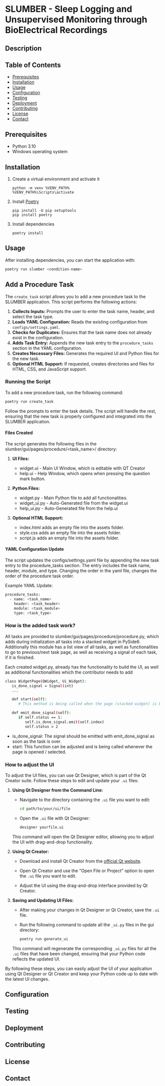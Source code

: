 # SLUMBER - Sleep Logging and Unsupervised Monitoring through BioElectrical Recordings

## Description

<!--
Provide a concise description of your project here.
Describe what it does, the problem it solves, and why it’s useful.
-->

## Table of Contents

- [Prerequisites](#prerequisites)
- [Installation](#installation)
- [Usage](#usage)
- [Configuration](#configuration)
- [Testing](#testing)
- [Deployment](#deployment)
- [Contributing](#contributing)
- [License](#license)
- [Contact](#contact)

## Prerequisites

- Python 3.10
- Windows operating system

## Installation

1. Create a virtual environment and activate it

   ```
   python -m venv %VENV_PATH%
   %VENV_PATH%\Scripts\activate
   ```

4. Install [Poetry](https://python-poetry.org/docs/#installing-manually)
   ```
   pip install -U pip setuptools
   pip install poetry
   ```

5. Install dependencies
   ```
   poetry install
   ```

## Usage

<!--
Explain how to run or use your application. Provide examples and common use cases.
-->

After installing dependencies, you can start the application with:

```bash
poetry run slumber <condition-name>
```

## Add a Procedure Task

The `create_task` script allows you to add a new procedure task to the SLUMBER application. This script performs the following actions:

1. **Collects Inputs:** Prompts the user to enter the task name, header, and select the task type.
2. **Loads YAML Configuration:** Reads the existing configuration from `configs/settings.yaml`.
3. **Checks for Duplicates:** Ensures that the task name does not already exist in the configuration.
4. **Adds Task Entry:** Appends the new task entry to the `procedure_tasks` section in the YAML configuration.
5. **Creates Necessary Files:** Generates the required UI and Python files for the new task.
6. **Optional HTML Support:** If requested, creates directories and files for HTML, CSS, and JavaScript support.

### Running the Script

To add a new procedure task, run the following command:

```bash
poetry run create_task
```

Follow the prompts to enter the task details. The script will handle the rest, ensuring that the new task is properly configured and integrated into the SLUMBER application.

#### Files Created

The script generates the following files in the slumber/gui/pages/procedure/<task_name>/ directory:

1. **UI Files:**
   - widget.ui - Main UI Window, which is editable with QT Creator
   - help.ui - Help Window, which opens when pressing the question mark button.
2. **Python Files:**

   - widget.py - Main Python file to add all functionalities.
   - widget_ui.py - Auto-Generated file from the widget.ui
   - help_ui.py - Auto-Generated file from the help.ui

3. **Optional HTML Support:**
   - index.html adds an empty file into the assets folder.
   - style.css adds an empty file into the assets folder.
   - script.js adds an empty file into the assets folder.

#### YAML Configuration Update

The script updates the configs/settings.yaml file by appending the new task entry to the procedure_tasks section. The entry includes the task name, header, module, and type. Changing the order in the yaml file, changes the order of the procedure task order.

Example YAML Update:

```bash
procedure_tasks:
  - name: <task_name>
    header: <task_header>
    module: <task_module>
    type: <task_type>
```

### How is the added task work?

All tasks are provided to slumber/gui/pages/procedure/procedure.py, which adds during initialization all tasks into a stacked widget in PySide6.
Additionally this module has a list view of all tasks, as well as functionalities to go to previous/next task page, as well as receiving a signal of each task, if it is finished.

Each created widget.py, already has the functionality to build the UI, as well as additional functionalities which the contributor needs to add

```bash
class WidgetPage(QWidget, Ui_Widget):
   is_done_signal = Signal(int)
   ...

   def start(self):
      # This method is being called when the page (stacked widget) is being opened.

   def emit_done_signal(self):
      if self.status == 1:
         self.is_done_signal.emit(self.index)
         self.status = 2
```

- is_done_signal: The signal should be emitted with emit_done_signal as soon as the task is over.
- start: This function can be adjusted and is being called whenever the page is opened / selected.

### How to adjust the UI

To adjust the UI files, you can use Qt Designer, which is part of the Qt Creator suite. Follow these steps to edit and update your `.ui` files:

1. **Using Qt Designer from the Command Line:**

   - Navigate to the directory containing the `.ui` file you want to edit:

     ```bash
     cd path/to/your/ui/file
     ```

   - Open the `.ui` file with Qt Designer:

     ```bash
     designer yourfile.ui
     ```

   This command will open the Qt Designer editor, allowing you to adjust the UI with drag-and-drop functionality.

2. **Using Qt Creator:**

   - Download and install Qt Creator from the [official Qt website](https://www.qt.io/download-qt-installer).

   - Open Qt Creator and use the "Open File or Project" option to open the `.ui` file you want to edit.

   - Adjust the UI using the drag-and-drop interface provided by Qt Creator.

3. **Saving and Updating UI Files:**

   - After making your changes in Qt Designer or Qt Creator, save the `.ui` file.

   - Run the following command to update all the `_ui.py` files in the gui directory:

     ```bash
     poetry run generate_ui
     ```

   This command will regenerate the corresponding `_ui.py` files for all the `.ui` files that have been changed, ensuring that your Python code reflects the updated UI.

By following these steps, you can easily adjust the UI of your application using Qt Designer or Qt Creator and keep your Python code up to date with the latest UI changes.

## Configuration

<!--
Detail any configuration options, environment variables, or settings that need to be set up.
-->

## Testing

<!--
Explain how to run tests. Provide instructions for running unit tests, integration tests, or any other tests included.
-->

## Deployment

<!--
If applicable, describe the process for deploying the application to various environments (e.g., staging, production).
-->

## Contributing

<!--
Outline guidelines for how other developers can contribute to the project.
Include a link to a CONTRIBUTING.md if you have one.
-->

## License

<!--
Specify the license under which your project is distributed, e.g., MIT, Apache, GPL.
Include a link to the LICENSE file if you have one.
-->

## Contact

<!--
Provide ways for others to reach out: email, Twitter handle, etc.
-->
